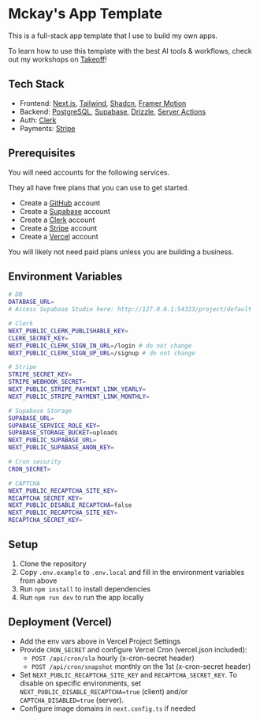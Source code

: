 # Mckay's App Template

This is a full-stack app template that I use to build my own apps.

To learn how to use this template with the best AI tools & workflows, check out my workshops on [Takeoff](https://JoinTakeoff.com/)!

## Tech Stack

- Frontend: [Next.js](https://nextjs.org/docs), [Tailwind](https://tailwindcss.com/docs/guides/nextjs), [Shadcn](https://ui.shadcn.com/docs/installation), [Framer Motion](https://www.framer.com/motion/introduction/)
- Backend: [PostgreSQL](https://www.postgresql.org/about/), [Supabase](https://supabase.com/), [Drizzle](https://orm.drizzle.team/docs/get-started-postgresql), [Server Actions](https://nextjs.org/docs/app/building-your-application/data-fetching/server-actions-and-mutations)
- Auth: [Clerk](https://clerk.com/)
- Payments: [Stripe](https://stripe.com/)

## Prerequisites

You will need accounts for the following services.

They all have free plans that you can use to get started.

- Create a [GitHub](https://github.com/) account
- Create a [Supabase](https://supabase.com/) account
- Create a [Clerk](https://clerk.com/) account
- Create a [Stripe](https://stripe.com/) account
- Create a [Vercel](https://vercel.com/) account

You will likely not need paid plans unless you are building a business.

## Environment Variables

```bash
# DB
DATABASE_URL=
# Access Supabase Studio here: http://127.0.0.1:54323/project/default

# Clerk
NEXT_PUBLIC_CLERK_PUBLISHABLE_KEY=
CLERK_SECRET_KEY=
NEXT_PUBLIC_CLERK_SIGN_IN_URL=/login # do not change
NEXT_PUBLIC_CLERK_SIGN_UP_URL=/signup # do not change

# Stripe
STRIPE_SECRET_KEY=
STRIPE_WEBHOOK_SECRET=
NEXT_PUBLIC_STRIPE_PAYMENT_LINK_YEARLY=
NEXT_PUBLIC_STRIPE_PAYMENT_LINK_MONTHLY=

# Supabase Storage
SUPABASE_URL=
SUPABASE_SERVICE_ROLE_KEY=
SUPABASE_STORAGE_BUCKET=uploads
NEXT_PUBLIC_SUPABASE_URL=
NEXT_PUBLIC_SUPABASE_ANON_KEY=

# Cron security
CRON_SECRET=

# CAPTCHA
NEXT_PUBLIC_RECAPTCHA_SITE_KEY=
RECAPTCHA_SECRET_KEY=
NEXT_PUBLIC_DISABLE_RECAPTCHA=false
NEXT_PUBLIC_RECAPTCHA_SITE_KEY=
RECAPTCHA_SECRET_KEY=
```

## Setup

1. Clone the repository
2. Copy `.env.example` to `.env.local` and fill in the environment variables from above
3. Run `npm install` to install dependencies
4. Run `npm run dev` to run the app locally

## Deployment (Vercel)

- Add the env vars above in Vercel Project Settings
- Provide `CRON_SECRET` and configure Vercel Cron (vercel.json included):
  - `POST /api/cron/sla` hourly (x-cron-secret header)
  - `POST /api/cron/snapshot` monthly on the 1st (x-cron-secret header)
- Set `NEXT_PUBLIC_RECAPTCHA_SITE_KEY` and `RECAPTCHA_SECRET_KEY`. To disable on specific environments, set `NEXT_PUBLIC_DISABLE_RECAPTCHA=true` (client) and/or `CAPTCHA_DISABLED=true` (server).
- Configure image domains in `next.config.ts` if needed
